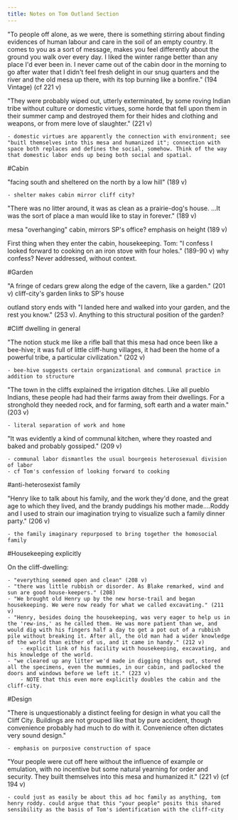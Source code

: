 ```yaml
---
title: Notes on Tom Outland Section
---
```


"To people off alone, as we were, there is something stirring about finding evidences of human labour and care in the soil of an empty country. It comes to you as a sort of message, makes you feel differently about the ground you walk over every day. I liked the winter range better than any place I'd ever been in. I never came out of the cabin door in the morning to go after water that I didn't feel fresh delight in our snug quarters and the river and the old mesa up there, with its top burning like a bonfire." (194 Vintage) (cf 221 v)



"They were probably wiped out, utterly exterminated, by some roving Indian tribe without culture or domestic virtues, some horde that fell upon them in their summer camp and destroyed them for their hides and clothing and weapons, or from mere love of slaughter." (221 v) 

    - domestic virtues are apparently the connection with environment; see "buitl themselves into this mesa and humanized it"; connection with space both replaces and defines the social, somehow. Think of the way that domestic labor ends up being both social and spatial.

#Cabin

"facing south and sheltered on the north by a low hill" (189 v)
    
    - shelter makes cabin mirror cliff city?

"There was no litter around, it was as clean as a prairie-dog's house. ...It was the sort of place a man would like to stay in forever." (189 v)

mesa "overhanging" cabin, mirrors SP's office? emphasis on height (189 v)

First thing when they enter the cabin, housekeeping. Tom: "I confess I looked forward to cooking on an iron stove with four holes." (189-90 v) why confess? Never addressed, without context.

#Garden

"A fringe of cedars grew along the edge of the cavern, like a garden." (201 v) cliff-city's garden links to SP's house

outland story ends with "I landed here and walked into your garden, and the rest you know." (253 v). Anything to this structural position of the garden?

#Cliff dwelling in general

"The notion stuck me like a rifle ball that this mesa had once been like a bee-hive; it was full of little cliff-hung villages, it had been the home of a powerful tribe, a particular civilization." (202 v)

    - bee-hive suggests certain organizational and communal practice in addition to structure

"The town in the cliffs explained the irrigation ditches. Like all pueblo Indians, these people had had their farms away from their dwellings. For a stronghold they needed rock, and for farming, soft earth and a water main." (203 v) 

    - literal separation of work and home

"It was evidently a kind of communal kitchen, where they roasted and baked and probably gossiped." (209 v)

    - communal labor dismantles the usual bourgeois heterosexual division of labor
    - cf Tom's confession of looking forward to cooking


#anti-heterosexist family

"Henry like to talk about his family, and the work they'd done, and the great age to which they lived, and the brandy puddings his mother made....Roddy and I used to strain our imagination trying to visualize such a family dinner party." (206 v) 

    - the family imaginary repurposed to bring together the homosocial family

#Housekeeping explicitly

On the cliff-dwelling:

    - "everything seemed open and clean" (208 v)
    - "there was little rubbish or disorder. As Blake remarked, wind and sun are good house-keepers." (208)
    - "We brought old Henry up by the new horse-trail and began housekeeping. We were now ready for what we called excavating." (211 v)
    - "Henry, besides doing the housekeeping, was very eager to help us in the 'rew-ins,' as he called them. He was more patient than we, and would dig with his fingers half a day to get a pot out of a rubbish pile without breaking it. After all, the old man had a wider knowledge of the world than either of us, and it came in handy." (212 v)
        - explicit link of his facility with housekeeping, excavating, and his knowledge of the world. 
    - "we cleared up any litter we'd made in digging things out, stored all the specimens, even the mummies, in our cabin, and padlocked the doors and windows before we left it." (223 v)
        - NOTE that this even more explicitly doubles the cabin and the cliff-city.

#Design

"There is unquestionably a distinct feeling for design in what you call the Cliff City. Buildings are not grouped like that by pure accident, though convenience probably had much to do with it. Convenience often dictates very sound design."

    - emphasis on purposive construction of space

"Your people were cut off here without the influence of example or emulation, with no incentive but some natural yearning for order and security. They built themselves into this mesa and humanized it." (221 v) (cf 194 v) 

    - could just as easily be about this ad hoc family as anything, tom henry roddy. could argue that this "your people" posits this shared sensibility as the basis of Tom's identification with the cliff-city

